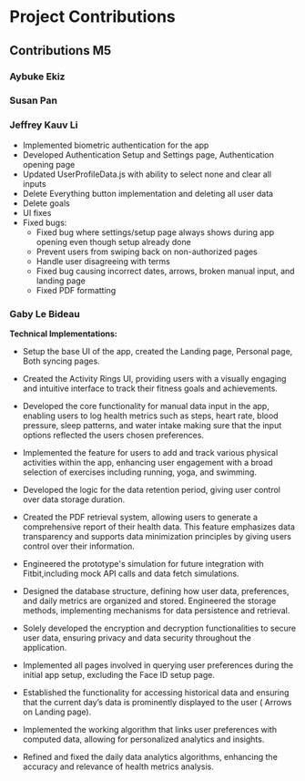 # Project Contributions


## Contributions M5
### Aybuke Ekiz

 
### Susan Pan

### Jeffrey Kauv Li
- Implemented biometric authentication for the app
- Developed Authentication Setup and Settings page, Authentication opening page
- Updated UserProfileData.js with ability to select none and clear all inputs
- Delete Everything button implementation and deleting all user data
- Delete goals
- UI fixes
- Fixed bugs:
    - Fixed bug where settings/setup page always shows during app opening even though setup already done
    - Prevent users from swiping back on non-authorized pages
    - Handle user disagreeing with terms
    - Fixed bug causing incorrect dates, arrows, broken manual input, and landing page
    - Fixed PDF formatting


### Gaby Le Bideau
**Technical Implementations:**
- Setup the base UI of the app, created the Landing page, Personal page, Both syncing pages.

- Created the Activity Rings UI, providing users with a visually engaging and intuitive interface to track their fitness goals and achievements.

- Developed the core functionality for manual data input in the app, enabling users to log health metrics such as steps, heart rate, blood pressure, sleep patterns, and water intake making sure that the input options reflected the users chosen preferences.

- Implemented the feature for users to add and track various physical activities within the app, enhancing user engagement with a broad selection of exercises including running, yoga, and swimming.

- Developed the logic for the data retention period, giving user control over data storage duration.

- Created the PDF retrieval system, allowing users to generate a comprehensive report of their health data. This feature emphasizes data transparency and supports data minimization principles by giving users control over their information.

- Engineered the prototype's simulation for future integration with Fitbit,including mock API calls and data fetch simulations.

- Designed the database structure, defining how user data, preferences, and daily metrics are organized and stored. Engineered the storage methods, implementing mechanisms for data persistence and retrieval.

- Solely developed the encryption and decryption functionalities to secure user data, ensuring privacy and data security throughout the application.

- Implemented all pages involved in querying user preferences during the initial app setup, excluding the Face ID setup page.

- Established the functionality for accessing historical data and ensuring that the current day’s data is prominently displayed to the user ( Arrows on Landing page).

- Implemented the working algorithm that links user preferences with computed data, allowing for personalized analytics and insights.

- Refined and fixed the daily data analytics algorithms, enhancing the accuracy and relevance of health metrics analysis.




